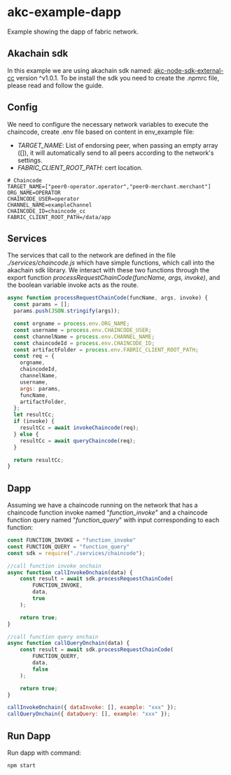 # akc-example-dapp
Example showing the dapp of fabric network.
## Akachain sdk
In this example we are using akachain sdk named: [akc-node-sdk-external-cc](https://github.com/Akachain/akc-node-sdk-external-cc) version ^v1.0.1. To be install the sdk you need to create the .npmrc file, please read and follow the guide.

## Config
We need to configure the necessary network variables to execute the chaincode, create .env file based on content in env_example file:  
- _TARGET_NAME_: List of endorsing peer, when passing an empty array ([]), it will automatically send to all peers according to the network's settings.  
- _FABRIC_CLIENT_ROOT_PATH_: cert location.  
```
# Chaincode
TARGET_NAME=["peer0-operator.operator","peer0-merchant.merchant"]
ORG_NAME=OPERATOR
CHAINCODE_USER=operator
CHANNEL_NAME=exampleChannel
CHAINCODE_ID=chaincode_cc
FABRIC_CLIENT_ROOT_PATH=/data/app
```
## Services
The services that call to the network are defined in the file _./services/chaincode.js_ which have simple functions, which call into the akachain sdk library. We interact with these two functions through the export function _processRequestChainCode(funcName, args, invoke)_, and the boolean variable invoke acts as the route.

```js
async function processRequestChainCode(funcName, args, invoke) {
  const params = [];
  params.push(JSON.stringify(args));

  const orgname = process.env.ORG_NAME;
  const username = process.env.CHAINCODE_USER;
  const channelName = process.env.CHANNEL_NAME;
  const chaincodeId = process.env.CHAINCODE_ID;
  const artifactFolder = process.env.FABRIC_CLIENT_ROOT_PATH;
  const req = {
    orgname,
    chaincodeId,
    channelName,
    username,
    args: params,
    funcName,
    artifactFolder,
  };
  let resultCc;
  if (invoke) {
    resultCc = await invokeChaincode(req);
  } else {
    resultCc = await queryChaincode(req);
  }

  return resultCc;
}
```

## Dapp

Assuming we have a chaincode running on the network that has a chaincode function invoke named "_function_invoke_" and a chaincode function query named "_function_query_" with input corresponding to each function:

```js
const FUNCTION_INVOKE = "function_invoke"
const FUNCTION_QUERY = "function_query"
const sdk = require("./services/chaincode");

//call function invoke onchain
async function callInvokeOnchain(data) {
    const result = await sdk.processRequestChainCode(
        FUNCTION_INVOKE,
        data,
        true
    );

    return true;
}

//call function query onchain
async function callQueryOnchain(data) {
    const result = await sdk.processRequestChainCode(
        FUNCTION_QUERY,
        data,
        false
    );

    return true;
}

callInvokeOnchain({ dataInvoke: [], example: "xxx" });
callQueryOnchain({ dataQuery: [], example: "xxx" });
```

## Run Dapp
Run dapp with command:
```sh
npm start
```

